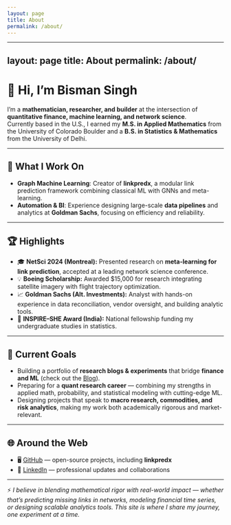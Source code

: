 ```yaml
---
layout: page
title: About
permalink: /about/
---
```


---
layout: page
title: About
permalink: /about/
---

# 👋 Hi, I’m Bisman Singh

I’m a **mathematician, researcher, and builder** at the intersection of **quantitative finance, machine learning, and network science**.  
Currently based in the U.S., I earned my **M.S. in Applied Mathematics** from the University of Colorado Boulder and a **B.S. in Statistics & Mathematics** from the University of Delhi.

---

## 🔭 What I Work On
- **Graph Machine Learning**: Creator of **linkpredx**, a modular link prediction framework combining classical ML with GNNs and meta-learning.   
- **Automation & BI**: Experience designing large-scale **data pipelines** and analytics at **Goldman Sachs**, focusing on efficiency and reliability.  

---

## 🏆 Highlights
- 🎓 **NetSci 2024 (Montreal):** Presented research on **meta-learning for link prediction**, accepted at a leading network science conference.  
- 💡 **Boeing Scholarship:** Awarded $15,000 for research integrating satellite imagery with flight trajectory optimization.  
- 📈 **Goldman Sachs (Alt. Investments):** Analyst with hands-on experience in data reconciliation, vendor oversight, and building analytic tools.  
- 🏅 **INSPIRE–SHE Award (India):** National fellowship funding my undergraduate studies in statistics.

---

## 🚀 Current Goals
- Building a portfolio of **research blogs & experiments** that bridge **finance and ML** (check out the [Blog](/blog)).  
- Preparing for a **quant research career** — combining my strengths in applied math, probability, and statistical modeling with cutting-edge ML.  
- Designing projects that speak to **macro research, commodities, and risk analytics**, making my work both academically rigorous and market-relevant.

---

## 🌐 Around the Web
- 🖥️ [GitHub](https://github.com/bis1999) — open-source projects, including **linkpredx**  
- 💼 [LinkedIn](https://www.linkedin.com/in/bisman-singh1999/) — professional updates and collaborations  

---

⚡ *I believe in blending mathematical rigor with real-world impact — whether that’s predicting missing links in networks, modeling financial time series, or designing scalable analytics tools. This site is where I share my journey, one experiment at a time.*
